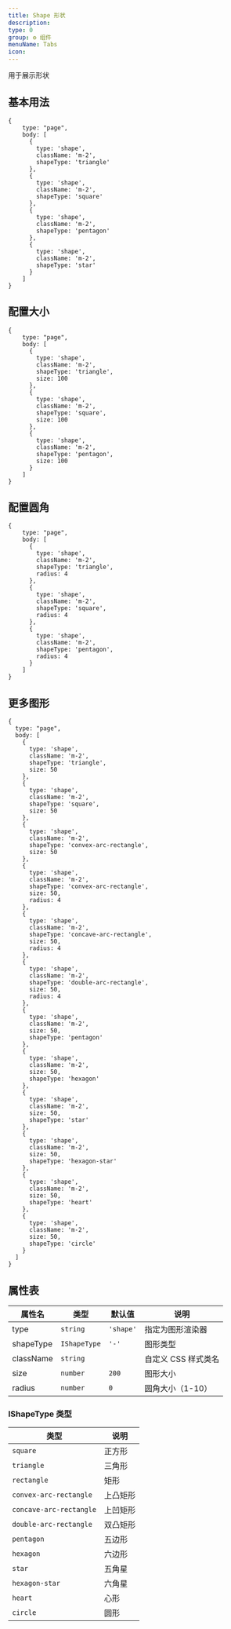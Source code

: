 ```yaml
---
title: Shape 形状
description:
type: 0
group: ⚙ 组件
menuName: Tabs
icon:
---
```


用于展示形状

## 基本用法

```schema
{
    type: "page",
    body: [
      {
        type: 'shape',
        className: 'm-2',
        shapeType: 'triangle'
      },
      {
        type: 'shape',
        className: 'm-2',
        shapeType: 'square'
      },
      {
        type: 'shape',
        className: 'm-2',
        shapeType: 'pentagon'
      },
      {
        type: 'shape',
        className: 'm-2',
        shapeType: 'star'
      }
    ]
}
```

## 配置大小

```schema
{
    type: "page",
    body: [
      {
        type: 'shape',
        className: 'm-2',
        shapeType: 'triangle',
        size: 100
      },
      {
        type: 'shape',
        className: 'm-2',
        shapeType: 'square',
        size: 100
      },
      {
        type: 'shape',
        className: 'm-2',
        shapeType: 'pentagon',
        size: 100
      }
    ]
}
```

## 配置圆角

```schema
{
    type: "page",
    body: [
      {
        type: 'shape',
        className: 'm-2',
        shapeType: 'triangle',
        radius: 4
      },
      {
        type: 'shape',
        className: 'm-2',
        shapeType: 'square',
        radius: 4
      },
      {
        type: 'shape',
        className: 'm-2',
        shapeType: 'pentagon',
        radius: 4
      }
    ]
}
```

## 更多图形

```schema
{
  type: "page",
  body: [
    {
      type: 'shape',
      className: 'm-2',
      shapeType: 'triangle',
      size: 50
    },
    {
      type: 'shape',
      className: 'm-2',
      shapeType: 'square',
      size: 50
    },
    {
      type: 'shape',
      className: 'm-2',
      shapeType: 'convex-arc-rectangle',
      size: 50
    },
    {
      type: 'shape',
      className: 'm-2',
      shapeType: 'convex-arc-rectangle',
      size: 50,
      radius: 4
    },
    {
      type: 'shape',
      className: 'm-2',
      shapeType: 'concave-arc-rectangle',
      size: 50,
      radius: 4
    },
    {
      type: 'shape',
      className: 'm-2',
      shapeType: 'double-arc-rectangle',
      size: 50,
      radius: 4
    },
    {
      type: 'shape',
      className: 'm-2',
      size: 50,
      shapeType: 'pentagon'
    },
    {
      type: 'shape',
      className: 'm-2',
      size: 50,
      shapeType: 'hexagon'
    },
    {
      type: 'shape',
      className: 'm-2',
      size: 50,
      shapeType: 'star'
    },
    {
      type: 'shape',
      className: 'm-2',
      size: 50,
      shapeType: 'hexagon-star'
    },
    {
      type: 'shape',
      className: 'm-2',
      size: 50,
      shapeType: 'heart'
    },
    {
      type: 'shape',
      className: 'm-2',
      size: 50,
      shapeType: 'circle'
    }
  ]
}
```

## 属性表

| 属性名    | 类型         | 默认值    | 说明                |
| --------- | ------------ | --------- | ------------------- |
| type      | `string`     | `'shape'` | 指定为图形渲染器    |
| shapeType | `IShapeType` | `'-'`     | 图形类型            |
| className | `string`     |           | 自定义 CSS 样式类名 |
| size      | `number`     | `200`     | 图形大小            |
| radius    | `number`     | `0`       | 圆角大小（1-10）    |

### IShapeType 类型

| 类型                    | 说明     |
| ----------------------- | -------- |
| `square`                | 正方形   |
| `triangle`              | 三角形   |
| `rectangle`             | 矩形     |
| `convex-arc-rectangle`  | 上凸矩形 |
| `concave-arc-rectangle` | 上凹矩形 |
| `double-arc-rectangle`  | 双凸矩形 |
| `pentagon`              | 五边形   |
| `hexagon`               | 六边形   |
| `star`                  | 五角星   |
| `hexagon-star`          | 六角星   |
| `heart`                 | 心形     |
| `circle`                | 圆形     |
